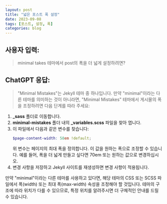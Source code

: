 ```yaml
---
layout: post
title: "넓은 포스트 폭 설정"
date: 2023-09-08
tags: [포스트, 설정, 폭]
categories: blog
---
```


## 사용자 입력:
> minimal takes 테마에서  post의 폭을 더 넓게 설정하려면?

## ChatGPT 응답:
> "Minimal Mistakes"는 Jekyll 테마 중 하나입니다. 만약 "minimal"이라는 다른 테마를 의미하는 것이 아니라면, "Minimal Mistakes" 테마에서 게시물의 폭을 조정하려면 다음 단계를 따라 주세요:

1. **_sass** 폴더로 이동합니다.
2. **minimal-mistakes** 폴더 내의 **_variables.scss** 파일을 찾아 엽니다.
3. 이 파일에서 다음과 같은 변수를 찾습니다:
   ```scss
   $page-content-width: 58em !default;
   ```
   위 변수는 페이지의 최대 폭을 정의합니다. 이 값을 원하는 폭으로 조정할 수 있습니다. 예를 들어, 폭을 더 넓게 만들고 싶다면 70em 또는 원하는 값으로 변경하십시오.
4. 변경 사항을 저장하고 Jekyll 사이트를 재생성하면 변경 사항이 적용됩니다.

만약 "minimal"이라는 다른 테마를 사용하고 있다면, 해당 테마의 CSS 또는 SCSS 파일에서 폭(width) 또는 최대 폭(max-width) 속성을 조정해야 할 것입니다. 테마의 구조에 따라 위치가 다를 수 있으므로, 특정 위치를 알려주시면 더 구체적인 안내를 드릴 수 있습니다.

